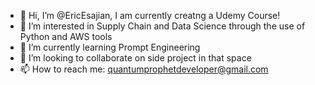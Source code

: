 - 👋 Hi, I’m @EricEsajian, I am currently creatng a Udemy Course!
- 👀 I’m interested in Supply Chain and Data Science through the use of Python and AWS tools
- 🌱 I’m currently learning Prompt Engineering
- 💞️ I’m looking to collaborate on side project in that space
- 📫 How to reach me: quantumprophetdeveloper@gmail.com

<!---
EricEsajian/EricEsajian is a ✨ special ✨ repository because its `README.md` (this file) appears on your GitHub profile.
You can click the Preview link to take a look at your changes.
--->
